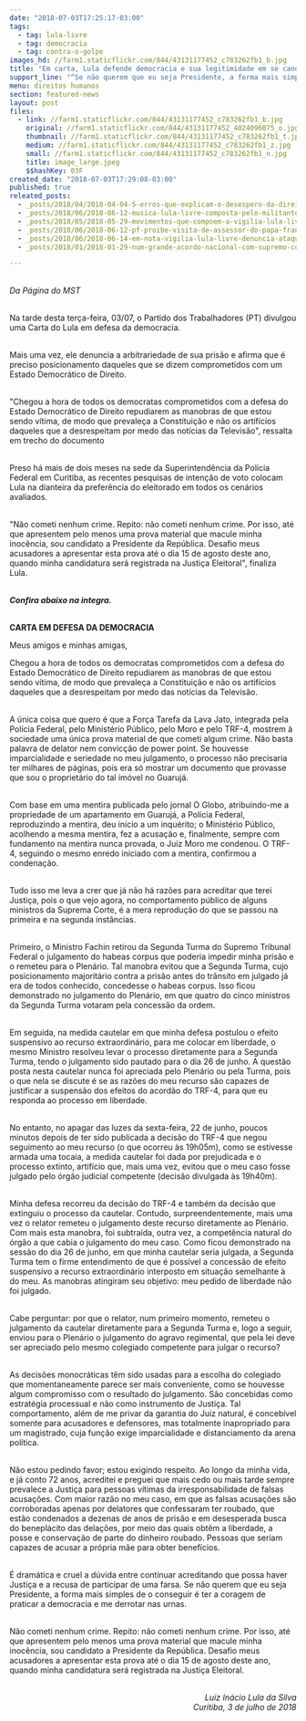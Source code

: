```yaml
---
date: "2018-07-03T17:25:17-03:00"
tags:
  - tag: lula-livre
  - tag: democracia
  - tag: contra-o-golpe
images_hd: //farm1.staticflickr.com/844/43131177452_c783262fb1_b.jpg
title: "Em carta, Lula defende democracia e sua legitimidade em se candidatar"
support_line: "“Se não querem que eu seja Presidente, a forma mais simples de o conseguir é ter a coragem de praticar a democracia e me derrotar nas urnas\", afirma."
menu: direitos humanos
section: featured-news
layout: post
files:
  - link: //farm1.staticflickr.com/844/43131177452_c783262fb1_b.jpg
    original: //farm1.staticflickr.com/844/43131177452_4024096075_o.jpg
    thumbnail: //farm1.staticflickr.com/844/43131177452_c783262fb1_t.jpg
    medium: //farm1.staticflickr.com/844/43131177452_c783262fb1_z.jpg
    small: //farm1.staticflickr.com/844/43131177452_c783262fb1_n.jpg
    title: image_large.jpeg
    $$hashKey: 03F
created_date: "2018-07-03T17:29:08-03:00"
published: true
releated_posts:
  - _posts/2018/04/2018-04-04-5-erros-que-explicam-o-desespero-da-direita-golpista.md
  - _posts/2018/06/2018-06-12-musica-lula-livre-composta-pelo-militante-do-mst-marquinhos-monteiro.md
  - _posts/2018/05/2018-05-29-movimentos-que-compoem-a-vigilia-lula-livre-afirmam-que-vao-lutar-contra-acao-de-despejo.md
  - _posts/2018/06/2018-06-12-pf-proibe-visita-de-assessor-do-papa-francisco-a-lula.md
  - _posts/2018/06/2018-06-14-em-nota-vigilia-lula-livre-denuncia-ataques-sofridos-na-noite-desta-quinta-feira-14.md
  - _posts/2018/01/2018-01-29-num-grande-acordo-nacional-com-supremo-com-tudo.md

---
```

<p><br />
<em>Da P&aacute;gina do MST&nbsp;</em></p>

<p><br />
Na tarde desta ter&ccedil;a-feira, 03/07, o Partido dos Trabalhadores (PT) divulgou uma Carta do Lula em defesa da democracia.&nbsp;</p>

<p><br />
Mais uma vez, ele denuncia a arbitrariedade de sua pris&atilde;o e afirma que &eacute; preciso posicionamento daqueles que se dizem comprometidos com um Estado Democr&aacute;tico de Direito.&nbsp;</p>

<p><br />
&quot;Chegou a hora de todos os democratas comprometidos com a defesa do Estado Democr&aacute;tico de Direito repudiarem as manobras de que estou sendo v&iacute;tima, de modo que prevale&ccedil;a a Constitui&ccedil;&atilde;o e n&atilde;o os artif&iacute;cios daqueles que a desrespeitam por medo das not&iacute;cias da Televis&atilde;o&quot;, ressalta em trecho do documento</p>

<p><br />
Preso h&aacute; mais de dois meses na sede da Superintend&ecirc;ncia da Pol&iacute;cia Federal em Curitiba, as recentes pesquisas de inten&ccedil;&atilde;o de voto colocam Lula na dianteira da prefer&ecirc;ncia do eleitorado em todos os cen&aacute;rios avaliados.&nbsp;</p>

<p><br />
&quot;N&atilde;o cometi nenhum crime. Repito: n&atilde;o cometi nenhum crime. Por isso, at&eacute; que apresentem pelo menos uma prova material que macule minha inoc&ecirc;ncia, sou candidato a Presidente da Rep&uacute;blica. Desafio meus acusadores a apresentar esta prova at&eacute; o dia 15 de agosto deste ano, quando minha candidatura ser&aacute; registrada na Justi&ccedil;a Eleitoral&quot;, finaliza Lula.&nbsp;</p>

<p><br />
<strong><em>Confira abaixo na integra.&nbsp;</em></strong></p>

<p><br />
<strong>CARTA EM DEFESA DA DEMOCRACIA</strong></p>

<p>Meus amigos e minhas amigas,</p>

<p>Chegou a hora de todos os democratas comprometidos com a defesa do Estado Democr&aacute;tico de Direito repudiarem as manobras de que estou sendo v&iacute;tima, de modo que prevale&ccedil;a a Constitui&ccedil;&atilde;o e n&atilde;o os artif&iacute;cios daqueles que a desrespeitam por medo das not&iacute;cias da Televis&atilde;o.</p>

<p><br />
A &uacute;nica coisa que quero &eacute; que a For&ccedil;a Tarefa da Lava Jato, integrada pela Pol&iacute;cia Federal, pelo Minist&eacute;rio P&uacute;blico, pelo Moro e pelo TRF-4, mostrem &agrave; sociedade uma &uacute;nica prova material de que cometi algum crime. N&atilde;o basta palavra de delator nem convic&ccedil;&atilde;o de power point. Se houvesse imparcialidade e seriedade no meu julgamento, o processo n&atilde;o precisaria ter milhares de p&aacute;ginas, pois era s&oacute; mostrar um documento que provasse que sou o propriet&aacute;rio do tal im&oacute;vel no Guaruj&aacute;.</p>

<p><br />
Com base em uma mentira publicada pelo jornal O Globo, atribuindo-me a propriedade de um apartamento em Guaruj&aacute;, a Pol&iacute;cia Federal, reproduzindo a mentira, deu in&iacute;cio a um inqu&eacute;rito; o Minist&eacute;rio P&uacute;blico, acolhendo a mesma mentira, fez a acusa&ccedil;&atilde;o e, finalmente, sempre com fundamento na mentira nunca provada, o Juiz Moro me condenou. O TRF-4, seguindo o mesmo enredo iniciado com a mentira, confirmou a condena&ccedil;&atilde;o.</p>

<p><br />
Tudo isso me leva a crer que j&aacute; n&atilde;o h&aacute; raz&otilde;es para acreditar que terei Justi&ccedil;a, pois o que vejo agora, no comportamento p&uacute;blico de alguns ministros da Suprema Corte, &eacute; a mera reprodu&ccedil;&atilde;o do que se passou na primeira e na segunda inst&acirc;ncias.&nbsp; &nbsp; &nbsp; &nbsp; &nbsp;&nbsp;</p>

<p><br />
Primeiro, o Ministro Fachin retirou da Segunda Turma do Supremo Tribunal Federal o julgamento do habeas corpus que poderia impedir minha pris&atilde;o e o remeteu para o Plen&aacute;rio. Tal manobra evitou que a Segunda Turma, cujo posicionamento majorit&aacute;rio contra a pris&atilde;o antes do tr&acirc;nsito em julgado j&aacute; era de todos conhecido, concedesse o habeas corpus. Isso ficou demonstrado no julgamento do Plen&aacute;rio, em que quatro do cinco ministros da Segunda Turma votaram pela concess&atilde;o da ordem.</p>

<p><br />
Em seguida, na medida cautelar em que minha defesa postulou o efeito suspensivo ao recurso extraordin&aacute;rio, para me colocar em liberdade, o mesmo Ministro resolveu levar o processo diretamente para a Segunda Turma, tendo o julgamento sido pautado para o dia 26 de junho. A quest&atilde;o posta nesta cautelar nunca foi apreciada pelo Plen&aacute;rio ou pela Turma, pois o que nela se discute &eacute; se as raz&otilde;es do meu recurso s&atilde;o capazes de justificar a suspens&atilde;o dos efeitos do acord&atilde;o do TRF-4, para que eu responda ao processo em liberdade.</p>

<p><br />
No entanto, no apagar das luzes da sexta-feira, 22 de junho, poucos minutos depois de ter sido publicada a decis&atilde;o do TRF-4 que negou seguimento ao meu recurso (o que ocorreu &agrave;s 19h05m), como se estivesse armada uma tocaia, a medida cautelar foi dada por prejudicada e o processo extinto, artif&iacute;cio que, mais uma vez, evitou que o meu caso fosse julgado pelo &oacute;rg&atilde;o judicial competente (decis&atilde;o divulgada &agrave;s 19h40m).&nbsp;</p>

<p><br />
Minha defesa recorreu da decis&atilde;o do TRF-4 e tamb&eacute;m da decis&atilde;o que extinguiu o processo da cautelar. Contudo, surpreendentemente, mais uma vez o relator remeteu o julgamento deste recurso diretamente ao Plen&aacute;rio. Com mais esta manobra, foi subtra&iacute;da, outra vez, a compet&ecirc;ncia natural do &oacute;rg&atilde;o a que cabia o julgamento do meu caso. Como ficou demonstrado na sess&atilde;o do dia 26 de junho, em que minha cautelar seria julgada, a Segunda Turma tem o firme entendimento de que &eacute; poss&iacute;vel a concess&atilde;o de efeito suspensivo a recurso extraordin&aacute;rio interposto em situa&ccedil;&atilde;o semelhante &agrave; do meu. As manobras atingiram seu objetivo: meu pedido de liberdade n&atilde;o foi julgado.</p>

<p><br />
Cabe perguntar: por que o relator, num primeiro momento, remeteu o julgamento da cautelar diretamente para a Segunda Turma e, logo a seguir, enviou para o Plen&aacute;rio o julgamento do agravo regimental, que pela lei deve ser apreciado pelo mesmo colegiado competente para julgar o recurso?</p>

<p><br />
As decis&otilde;es monocr&aacute;ticas t&ecirc;m sido usadas para a escolha do colegiado que momentaneamente parece ser mais conveniente, como se houvesse algum compromisso com o resultado do julgamento. S&atilde;o concebidas como estrat&eacute;gia processual e n&atilde;o como instrumento de Justi&ccedil;a. Tal comportamento, al&eacute;m de me privar da garantia do Juiz natural, &eacute; conceb&iacute;vel somente para acusadores e defensores, mas totalmente inapropriado para um magistrado, cuja fun&ccedil;&atilde;o exige imparcialidade e distanciamento da arena pol&iacute;tica.</p>

<p><br />
N&atilde;o estou pedindo favor; estou exigindo respeito. Ao longo da minha vida, e j&aacute; conto 72 anos, acreditei e preguei que mais cedo ou mais tarde sempre prevalece a Justi&ccedil;a para pessoas v&iacute;timas da irresponsabilidade de falsas acusa&ccedil;&otilde;es. Com maior raz&atilde;o no meu caso, em que as falsas acusa&ccedil;&otilde;es s&atilde;o corroboradas apenas por delatores que confessaram ter roubado, que est&atilde;o condenados a dezenas de anos de pris&atilde;o e em desesperada busca do benepl&aacute;cito das dela&ccedil;&otilde;es, por meio das quais obt&ecirc;m a liberdade, a posse e conserva&ccedil;&atilde;o de parte do dinheiro roubado. Pessoas que seriam capazes de acusar a pr&oacute;pria m&atilde;e para obter benef&iacute;cios.</p>

<p><br />
&Eacute; dram&aacute;tica e cruel a d&uacute;vida entre continuar acreditando que possa haver Justi&ccedil;a e a recusa de participar de uma farsa.&nbsp;Se n&atilde;o querem que eu seja Presidente, a forma mais simples de o conseguir &eacute; ter a coragem de praticar a democracia e me derrotar nas urnas.</p>

<p><br />
N&atilde;o cometi nenhum crime. Repito: n&atilde;o cometi nenhum crime. Por isso, at&eacute; que apresentem pelo menos uma prova material que macule minha inoc&ecirc;ncia, sou candidato a Presidente da Rep&uacute;blica. Desafio meus acusadores a apresentar esta prova at&eacute; o dia 15 de agosto deste ano, quando minha candidatura ser&aacute; registrada na Justi&ccedil;a Eleitoral.</p>

<p style="text-align: right;"><br />
<em>Luiz In&aacute;cio Lula da Silva<br />
Curitiba, 3 de julho de 2018</em></p>
